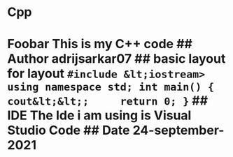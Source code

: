 # Cpp
# Foobar  This is my C++ code   ## Author adrijsarkar07 ## basic layout for layout ``` #include &lt;iostream> using namespace std; int main() {     cout&lt;&lt;;     return 0; } ``` ## IDE The Ide i am using is Visual Studio Code ## Date 24-september-2021
